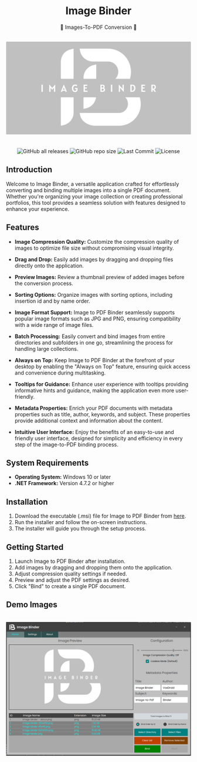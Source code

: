 <h1 align="center">Image Binder</h1>

<p align="center">
📒 Images-To-PDF Conversion 📒
</p>

<br/>
<div align="center">
  <img width="1280px" src="https://raw.githubusercontent.com/VoxDroid/Image-Binder/master/Resources/IMAGE%20BINDER%20(1280%20x%20640%20px).png">
</div>
<br/>

<div align="center">
    <br>
    <img alt="GitHub all releases" src="https://img.shields.io/github/downloads/VoxDroid/Image-Binder/total?style=flat-square&svg=true">
    <img alt="GitHub repo size" src="https://img.shields.io/github/repo-size/VoxDroid/Image-Binder?style=flat-square&svg=true">
    <img alt="Last Commit" src="https://img.shields.io/github/last-commit/VoxDroid/Image-Binder?style=flat-square&svg=true">
    <img alt="License" src="https://img.shields.io/github/license/VoxDroid/Image-Binder?style=flat-square&svg=true">
</div>

## Introduction

Welcome to Image Binder, a versatile application crafted for effortlessly converting and binding multiple images into a single PDF document. Whether you're organizing your image collection or creating professional portfolios, this tool provides a seamless solution with features designed to enhance your experience.

## Features

- **Image Compression Quality:** Customize the compression quality of images to optimize file size without compromising visual integrity.

- **Drag and Drop:** Easily add images by dragging and dropping files directly onto the application.

- **Preview Images:** Review a thumbnail preview of added images before the conversion process.

- **Sorting Options:** Organize images with sorting options, including insertion id and by name order.

- **Image Format Support:** Image to PDF Binder seamlessly supports popular image formats such as JPG and PNG, ensuring compatibility with a wide range of image files.

- **Batch Processing:** Easily convert and bind images from entire directories and subfolders in one go, streamlining the process for handling large collections.

- **Always on Top:** Keep Image to PDF Binder at the forefront of your desktop by enabling the "Always on Top" feature, ensuring quick access and convenience during multitasking.

- **Tooltips for Guidance:** Enhance user experience with tooltips providing informative hints and guidance, making the application even more user-friendly.

- **Metadata Properties:** Enrich your PDF documents with metadata properties such as title, author, keywords, and subject. These properties provide additional context and information about the content.

- **Intuitive User Interface:** Enjoy the benefits of an easy-to-use and friendly user interface, designed for simplicity and efficiency in every step of the image-to-PDF binding process.

## System Requirements

- **Operating System:** Windows 10 or later
- **.NET Framework:** Version 4.7.2 or higher

## Installation

1. Download the executable (.msi) file for Image to PDF Binder from [here](https://github.com/VoxDroid/Image-Binder/releases).
2. Run the installer and follow the on-screen instructions.
3. The installer will guide you through the setup process.

## Getting Started

1. Launch Image to PDF Binder after installation.
2. Add images by dragging and dropping them onto the application.
3. Adjust compression quality settings if needed.
4. Preview and adjust the PDF settings as desired.
5. Click "Bind" to create a single PDF document.

## Demo Images

<br/>
<div align="center">
  <img src="https://raw.githubusercontent.com/VoxDroid/Image-Binder/master/Resources/ImageBinder.PNG">
</div>
<br/>
